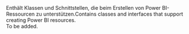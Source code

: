 <Namespace Name="Microsoft.PowerBI.Api.V1">
  <Docs>
    <summary><span data-ttu-id="e9d55-101">Enthält Klassen und Schnittstellen, die beim Erstellen von Power BI-Ressourcen zu unterstützen.</span><span class="sxs-lookup"><span data-stu-id="e9d55-101">Contains classes and interfaces that support creating Power BI resources.</span></span></summary> 
    <remarks>To be added.</remarks>
  </Docs>
</Namespace>
